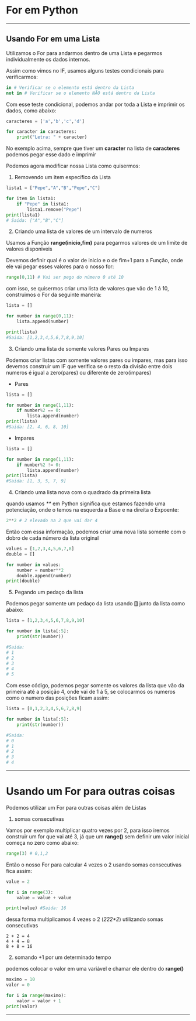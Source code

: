 # For em Python

---

## Usando For em uma Lista

Utilizamos o For para andarmos dentro de uma Lista e pegarmos individualmente os dados internos.

Assim como vimos no IF, usamos alguns testes condicionais para verificarmos:

```python
in # Verificar se o elemento está dentro da Lista
not in # Verificar se o elemento NÃO está dentro da Lista
```

Com esse teste condicional, podemos andar por toda a Lista e imprimir os dados, como abaixo:

```python
caracteres = ['a','b','c','d']

for caracter in caracteres:
    print("Letra: " + caracter)
```

No exemplo acima, sempre que tiver um **caracter** na lista de **caracteres** podemos pegar esse dado e imprimir

Podemos agora modificar nossa Lista como quisermos:

1) Removendo um item específico da Lista

```python
lista1 = ["Pepe","A","B","Pepe","C"]

for item in lista1:
    if "Pepe" in lista1:
        lista1.remove("Pepe")
print(lista1)
# Saida: ["A","B","C"]
```

2) Criando uma lista de valores de um intervalo de numeros

Usamos a Função **range(inicio,fim)** para pegarmos valores de um limite de valores disponiveis

Devemos definir qual é o valor de inicio e o de fim+1 para a Função, onde ele vai pegar esses valores para o nosso for:

```python
range(0,11) # Vai ser pego do número 0 até 10
```

com isso, se quisermos criar uma lista de valores que vão de 1 á 10, construimos o For da seguinte maneira:

```python
lista = []

for number in range(0,11):
    lista.append(number)

print(lista)
#Saida: [1,2,3,4,5,6,7,8,9,10]
```

3) Criando uma lista de somente valores Pares ou Impares

Podemos criar listas com somente valores pares ou impares, mas para isso devemos construir um IF que verifica se o resto da divisão entre dois numeros é igual a zero(pares) ou diferente de zero(impares)

* Pares

```python
lista = []

for number in range(1,11):
    if number%2 == 0:
        lista.append(number)
print(lista)
#Saida: [2, 4, 6, 8, 10]
```

* Impares

```python
lista = []

for number in range(1,11):
    if number%2 != 0:
        lista.append(number)
print(lista)
#Saida: [1, 3, 5, 7, 9]
```

4) Criando uma lista nova com o quadrado da primeira lista

quando usamos _**_ em Python significa que estamos fazendo uma potenciação, onde o temos na esquerda a Base e na direita o Expoente:

```python
2**2 # 2 elevado na 2 que vai dar 4
```

Então com essa informação, podemos criar uma nova lista somente com o dobro de cada número da lista original

```python
values = [1,2,3,4,5,6,7,8]
double = []

for number in values:
    number = number**2
    double.append(number)
print(double)
```

5) Pegando um pedaço da lista

Podemos pegar somente um pedaço da lista usando **[]** junto da lista como abaixo:

```python
lista = [1,2,3,4,5,6,7,8,9,10]

for number in lista[:5]:
    print(str(number))

#Saida:
# 1
# 2
# 3
# 4
# 5
```

Com esse código, podemos pegar somente os valores da lista que vão da primeira até a posição 4, onde vai de 1 á 5, se colocarmos os numeros como o numero das posições ficam assim:

```python
lista = [0,1,2,3,4,5,6,7,8,9]

for number in lista[:5]:
    print(str(number))

#Saida:
# 0
# 1
# 2
# 3
# 4
```

---

# Usando um For para outras coisas

Podemos utilizar um For para outras coisas além de Listas

1) somas consecutivas 

Vamos por exemplo multiplicar quatro vezes por 2, para isso iremos construir um for que vai até 3, já que um **range()** sem definir um valor inicial começa no zero como abaixo:

```python
range(3) # 0,1,2
```

Então o nosso For para calcular 4 vezes o 2 usando somas consecutivas fica assim:

```python
value = 2

for i in range(3):
    value = value + value

print(value) #Saida: 16
```

dessa forma multiplicamos 4 vezes o 2 (_2*2*2*2_) utilizando somas consecutivas

```text
2 + 2 = 4
4 + 4 = 8
8 + 8 = 16
```

2) somando +1 por um determinado tempo

podemos colocar o valor em uma variável e chamar ele dentro do **range()**

```python
maximo = 10
valor = 0

for i in range(maximo):
    valor = valor + 1
print(valor)
```

--- 




